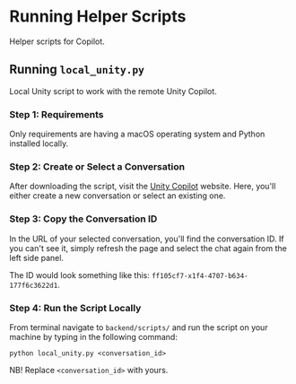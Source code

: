 # Running Helper Scripts
Helper scripts for Copilot.

## Running `local_unity.py`
Local Unity script to work with the remote Unity Copilot.

### Step 1: Requirements
Only requirements are having a macOS operating system and Python installed locally.

### Step 2: Create or Select a Conversation
After downloading the script, visit the [Unity Copilot](https://unity.sidekik.ai/) website. Here, you'll either create a new conversation or select an existing one. 

### Step 3: Copy the Conversation ID
In the URL of your selected conversation, you'll find the conversation ID. If you can't see it, simply refresh the page and select the chat again from the left side panel. 

The ID would look something like this: `ff105cf7-x1f4-4707-b634-177f6c3622d1`.

### Step 4: Run the Script Locally
From terminal navigate to `backend/scripts/` and run the script on your machine by typing in the following command:
```
python local_unity.py <conversation_id>
```

NB! Replace `<conversation_id>` with yours.


